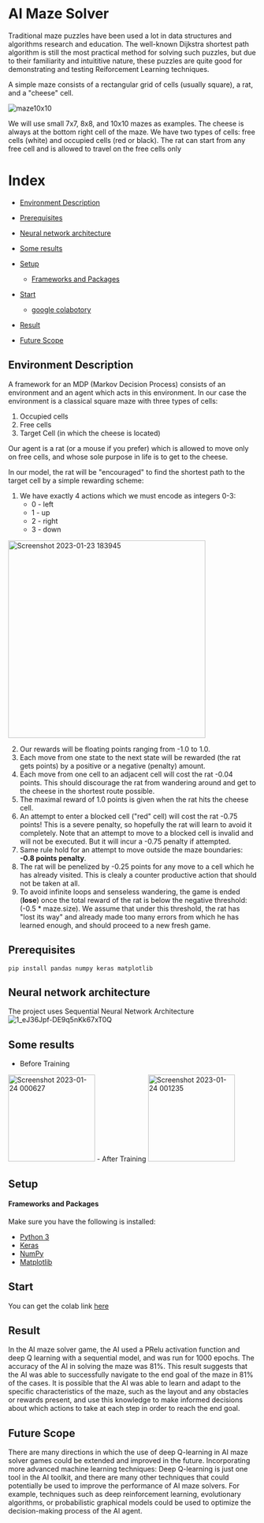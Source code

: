 # AI Maze Solver 
Traditional maze puzzles have been used a lot in data structures and algorithms research and education. The well-known Dijkstra shortest path algorithm is still the most practical method for solving such puzzles, but due to their familiarity and intuititive nature, these puzzles are quite good for demonstrating and testing Reiforcement Learning techniques.

A simple maze consists of a rectangular grid of cells (usually square), a rat, and a "cheese" cell.

![maze10x10](https://user-images.githubusercontent.com/76966686/214114126-34b531a8-491f-41c1-87d9-962691eb2ed8.gif)



We will use small 7x7, 8x8, and 10x10 mazes as examples. The cheese is always at the bottom right cell of the maze. We have two types of cells: free cells (white) and occupied cells (red or black). The rat can start from any free cell and is allowed to travel on the free cells only

# Index
- [Environment Description](#Environment-Description)
- [Prerequisites](#Prerequisites)
- [Neural network architecture](#Neural-network-architecture)
- [Some results](#Some-results)
- [Setup](#Setup)
    - [Frameworks and Packages](#Frameworks-and-Packages)
    
- [Start](#Start)
    - [google colabotory](#colab)

- [Result](#Result)

- [Future Scope](#Future-Scope)

## Environment Description
A framework for an MDP (Markov Decision Process) consists of an environment and an agent which acts in this environment. In our case the environment is a classical square maze with three types of cells:
1. Occupied cells
2. Free cells
3. Target Cell (in which the cheese is located)

Our agent is a rat (or a mouse if you prefer) which is allowed to move only on free cells, and whose sole purpose in life is to get to the cheese.

In our model, the rat will be "encouraged" to find the shortest path to the target cell by a simple rewarding scheme:

1. We have exactly 4 actions which we must encode as integers 0-3:
    - 0 - left
    - 1 - up
    - 2 - right
    - 3 - down
<img width="400" alt="Screenshot 2023-01-23 183945" src="https://user-images.githubusercontent.com/76966686/214116690-cd9440a5-afe8-4239-88dd-3ebb8bacd402.png">

2. Our rewards will be floating points ranging from -1.0 to 1.0.
3. Each move from one state to the next state will be rewarded (the rat gets points) by a positive or a negative (penalty) amount.
4. Each move from one cell to an adjacent cell will cost the rat -0.04 points. This should discourage the rat from wandering around and get to the cheese in    the shortest route possible.
5. The maximal reward of 1.0 points is given when the rat hits the cheese cell.
6. An attempt to enter a blocked cell ("red" cell) will cost the rat -0.75 points! This is a severe penalty, so hopefully the rat will learn to avoid it        completely. Note that an attempt to move to a blocked cell is invalid and will not be executed. But it will incur a -0.75 penalty if attempted.
6. Same rule hold for an attempt to move outside the maze boundaries: **-0.8 points penalty**.
7. The rat will be penelized by -0.25 points for any move to a cell which he has already visited. This is clealy a counter productive action that should not    be taken at all.
8. To avoid infinite loops and senseless wandering, the game is ended (**lose**) once the total reward of the rat is below the negative threshold: (-0.5 * 
   maze.size). We assume that under this threshold, the rat has "lost its way" and already made too many errors from which he has learned enough, and should    proceed to a new fresh game.


## Prerequisites
```
pip install pandas numpy keras matplotlib
```
## Neural network architecture

The project uses Sequential Neural Network Architecture 
![1_eJ36Jpf-DE9q5nKk67xT0Q](https://user-images.githubusercontent.com/76966686/214119088-03f2aa42-f4da-4b43-a673-2c28e58dcfb1.jpeg)


## Some results
- Before Training 
<img width="176" alt="Screenshot 2023-01-24 000627" src="https://user-images.githubusercontent.com/76966686/214121895-142e40fa-7ae5-4351-acc8-e5bbb229a680.png">
- After Training
<img width="176" alt="Screenshot 2023-01-24 001235" src="https://user-images.githubusercontent.com/76966686/214122937-9e8ecf34-1ee7-4ccf-be2f-69d456b2cee7.png">

## Setup
#### Frameworks and Packages
Make sure you have the following is installed:
 - [Python 3](https://www.python.org/)
 - [Keras](https://keras.io/)
 - [NumPy](http://www.numpy.org/)
 - [Matplotlib](https://matplotlib.org/)


## Start
 You can get the colab link [here](https://colab.research.google.com/drive/1mGvCSfpudwUYxsdiwQh4o4ZdiQ64hwjk?usp=sharing)

## Result
In the AI maze solver game, the AI used a PRelu activation function and deep Q learning with a sequential model, and was run for 1000 epochs. The accuracy of the AI in solving the maze was 81%. This result suggests that the AI was able to successfully navigate to the end goal of the maze in 81% of the cases. It is possible that the AI was able to learn and adapt to the specific characteristics of the maze, such as the layout and any obstacles or rewards present, and use this knowledge to make informed decisions about which actions to take at each step in order to reach the end goal.


## Future Scope
There are many directions in which the use of deep Q-learning in AI maze solver games could be extended and improved in the future. Incorporating more advanced machine learning techniques: Deep Q-learning is just one tool in the AI toolkit, and there are many other techniques that could potentially be used to improve the performance of AI maze solvers. For example, techniques such as deep reinforcement learning, evolutionary algorithms, or probabilistic graphical models could be used to optimize the decision-making process of the AI agent.
